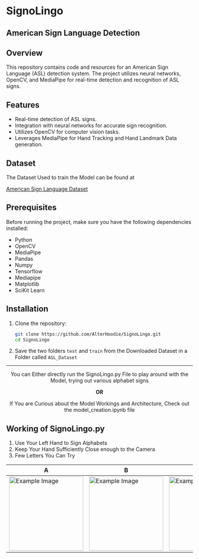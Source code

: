 ﻿# SignoLingo

## American Sign Language Detection

## Overview

This repository contains code and resources for an American Sign Language (ASL) detection system. The project utilizes neural networks, OpenCV, and MediaPipe for real-time detection and recognition of ASL signs.

## Features

- Real-time detection of ASL signs.
- Integration with neural networks for accurate sign recognition.
- Utilizes OpenCV for computer vision tasks.
- Leverages MediaPipe for Hand Tracking and Hand Landmark Data generation.

## Dataset
The Dataset Used to train the Model can be found at 

[American Sign Language Dataset](https://www.kaggle.com/datasets/kapillondhe/american-sign-language)
## Prerequisites

Before running the project, make sure you have the following dependencies installed:

- Python 
- OpenCV 
- MediaPipe
- Pandas
- Numpy
- Tensorflow
- Mediapipe
- Matplotlib
- SciKit Learn

## Installation

1. Clone the repository:
   ```bash
   git clone https://github.com/AlterHoodie/SignoLingo.git
   cd SignoLingo
2. Save the two folders `test` and  `train` from the Downloaded Dataset in a Folder called `ASL_Dataset`
***
<p align='center'>You can Either directly run the SignoLingo.py File to play around with the Model, trying out various alphabet signs</p>

<p align='center'><b>OR</b></p>

<p align='center'>If You are Curious about the Model Workings and Architecture, Check out the model_creation.ipynb file</p>

## Working of SignoLingo.py

1. Use Your Left Hand to Sign Alphabets
2. Keep Your Hand Sufficiently Close enough to the Camera
3. Few Letters You Can Try

| A                                   | B                                   | Y                                           | F                                           |
| ----------------------------------- | ----------------------------------- | ------------------------------------------- | ------------------------------------------- |
| <img src="https://www.lifeprint.com/asl101/fingerspelling/abc-gifs/a.gif" alt="Example Image" width="200" height="200"> | <img src="https://www.lifeprint.com/asl101/fingerspelling/abc-gifs/b.gif" alt="Example Image" width="200" height="200"> | <img src="https://www.lifeprint.com/asl101/fingerspelling/abc-gifs/y.gif" alt="Example Image" width="200" height="200"> | <img src="https://www.lifeprint.com/asl101/fingerspelling/abc-gifs/f.gif" alt="Example Image" width="200" height="200"> |  

   
